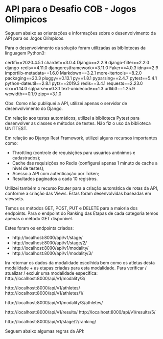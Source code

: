 # API para o Desafio COB - Jogos Olímpicos

Seguem abaixo as orientações e informações sobre o desenvolvimento da API para os Jogos Olímpicos.

Para o desenvolvimento da solução foram utilizadas as bibliotecas da linguagem Python3:

certifi==2020.4.5.1
chardet==3.0.4
Django==2.2.9
django-filter==2.2.0
django-redis==4.11.0
djangorestframework==3.11.0
Faker==4.0.3
idna==2.9
importlib-metadata==1.6.0
Markdown==3.2.1
more-itertools==8.2.0
packaging==20.3
pluggy==0.13.1
py==1.8.1
pyparsing==2.4.7
pytest==5.4.1
python-dateutil==2.8.1
pytz==2019.3
redis==3.4.1
requests==2.23.0
six==1.14.0
sqlparse==0.3.1
text-unidecode==1.3
urllib3==1.25.9
wcwidth==0.1.9
zipp==3.1.0

Obs: Como não publiquei a API, utilizei apenas o servidor de desenvolvimento do Django.

Em relação aos testes automáticos, utilizei a biblioteca Pytest para desenvolver as classes e métodos de testes. Não fiz o uso da biblioteca UNITTEST.

Em relação ao Django Rest Framework, utilizei alguns recursos importantes como:

- Throttling (controle de requisições para usuários anônimos e cadastrados);
- Cache das requisições no Redis (configurei apenas 1 minuto de cache a nível de testes);
- Acesso a API com autenticação por Token;
- Resultados paginados a cada 10 registros.

Utilizei também o recurso Router para a criação automática de rotas da API, conforme a criação das Views. Estas foram desenvolvidas baseadas em viewsets.

Temos os métodos GET, POST, PUT e DELETE para a maioria dos endpoints. Para o endpoint do Ranking das Etapas de cada categoria temos apenas o método GET disponível.

Estes foram os endpoints criados:

- http://localhost:8000/api/v1/stage/
- http://localhost:8000/api/v1/stage/2/
- http://localhost:8000/api/v1/modality/
- http://localhost:8000/api/v1/modality/3/

Ira retornar os dados da modalidade escolhida bem como os atletas desta modalidade + as etapas criadas para esta modalidade.
Para verificar / atualizar / excluir uma modalidade especifica:
http://localhost:8000/api/v1/modality/3/

http://localhost:8000/api/v1/athletes/
http://localhost:8000/api/v1/athletes/1/

http://localhost:8000/api/v1/modality/3/athletes/

http://localhost:8000/api/v1/results/
http://localhost:8000/api/v1/results/5/

http://localhost:8000/api/v1/stage/2/ranking/


Seguem abaixo algumas regras da API:

